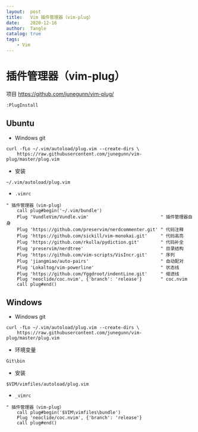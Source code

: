 ```yaml
---
layout:  post
title:   Vim 插件管理器（vim-plug）
date:    2020-12-16
author:  Tangle
catalog: true
tags:
    - Vim
---
```


# 插件管理器（vim-plug）

项目 <https://github.com/junegunn/vim-plug/>

```
:PlugInstall
```

## Ubuntu

- Windows git

```
curl -fLo ~/.vim/autoload/plug.vim --create-dirs \
    https://raw.githubusercontent.com/junegunn/vim-plug/master/plug.vim
```

- 安装

```
~/.vim/autoload/plug.vim
```

- `.vimrc`

```
" 插件管理器（vim-plug）
    call plug#begin('~/.vim/bundle')
    Plug 'VundleVim/Vundle.vim'                           " 插件管理器自身
    Plug 'https://github.com/preservim/nerdcommenter.git' " 代码注释
    Plug 'https://github.com/sickill/vim-monokai.git'     " 代码高亮
    Plug 'https://github.com/rkulla/pydiction.git'        " 代码补全
    Plug 'preservim/nerdtree'                             " 目录结构
    Plug 'https://github.com/vim-scripts/VisIncr.git'     " 序列
    Plug 'jiangmiao/auto-pairs'                           " 自动配对
    Plug 'Lokaltog/vim-powerline'                         " 状态线
    Plug 'https://github.com/Yggdroot/indentLine.git'     " 缩进线
    Plug 'neoclide/coc.nvim', {'branch': 'release'}       " coc.nvim
    call plug#end()
```

## Windows

- Windows git

```
curl -fLo ~/.vim/autoload/plug.vim --create-dirs \
    https://raw.githubusercontent.com/junegunn/vim-plug/master/plug.vim
```

- 环境变量

```
Git\bin
```

- 安装

```
$VIM/vimfiles/autoload/plug.vim
```

- `_vimrc`

```
" 插件管理器（vim-plug）
    call plug#begin('$VIM\vimfiles\bundle')
    Plug 'neoclide/coc.nvim', {'branch': 'release'}
    call plug#end()
```
